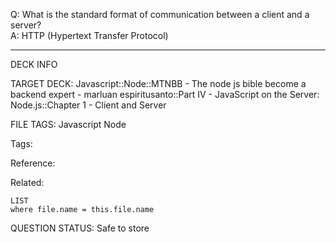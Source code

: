 Q: What is the standard format of communication between a client and a server?  
A: HTTP (Hypertext Transfer Protocol)
<!--ID: 1690389246966-->

---

DECK INFO

TARGET DECK: Javascript::Node::MTNBB - The node js bible become a backend expert - marluan espiritusanto::Part IV - JavaScript on the Server: Node.js::Chapter 1 - Client and Server

FILE TAGS: Javascript Node

Tags:

Reference:

Related:

```dataview
LIST
where file.name = this.file.name
```

QUESTION STATUS: Safe to store